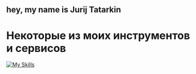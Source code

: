 ## hey, my name is Jurij Tatarkin

<!--
**radist/radist** is a ✨ _special_ ✨ repository because its `README.md` (this file) appears on your GitHub profile.

Here are some ideas to get you started:

- 🔭 I’m currently working on ...
- 🌱 I’m currently learning ...
- 👯 I’m looking to collaborate on ...
- 🤔 I’m looking for help with ...
- 💬 Ask me about ...
- 📫 How to reach me: ...
- 😄 Pronouns: ...
- ⚡ Fun fact: ...
-->

# Некоторые из моих инструментов и сервисов

[![My Skills](https://skillicons.dev/icons?i=linux,md,bash,powershell,ansible,py,grafana,php,nodejs,docker,kubernetes,mongodb,redis,postgres,mysql,github,gitlab,grafana,prometheus,nginx,figma,html,css,laravel,vim,obsidian,terraform)](https://github.com/radist)
